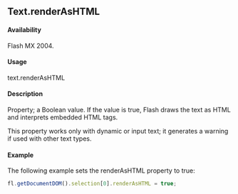 ## Text.renderAsHTML

#### Availability

Flash MX 2004.

#### Usage

text.renderAsHTML

#### Description

Property; a Boolean value. If the value is true, Flash draws the text as HTML and interprets embedded HTML tags.

 This property works only with dynamic or input text; it generates a warning if used with other text types.

#### Example

The following example sets the renderAsHTML property to true:
```javascript
fl.getDocumentDOM().selection[0].renderAsHTML = true;
```